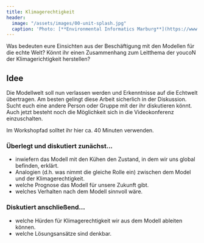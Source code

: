 ```yaml
---
title: Klimagerechtigkeit
header:
  image: "/assets/images/00-unit-splash.jpg"
  caption: 'Photo: [**Environmental Informatics Marburg**](https://www.flickr.com/environmentalinformatics-marburg/)'
---
```


Was bedeuten eure Einsichten aus der Beschäftigung mit den Modellen für die echte Welt? 
Könnt ihr einen Zusammenhang zum Leitthema der youcoN der Klimagerichtigkeit herstellen? 

## Idee 
Die Modellwelt soll nun verlassen werden und Erkenntnisse auf die Echtwelt übertragen. Am besten gelingt diese Arbeit sicherlich in der Diskussion. Sucht euch eine andere Person oder Gruppe mit der ihr diskutieren könnt. Auch jetzt besteht noch die Möglichkeit sich in die Videokonferenz einzuschalten.

Im Workshopfad solltet ihr hier ca. 40 Minuten verwenden.

### Überlegt und diskutiert zunächst...
* inwiefern das Modell mit den Kühen den Zustand, in dem wir uns global befinden, erklärt.
* Analogien (d.h. was nimmt die gleiche Rolle ein) zwischen dem Model und der Klimagerechtigkeit. 
* welche Prognose das Modell für unsere Zukunft gibt.
* welches Verhalten nach dem Modell sinnvoll wäre.

### Diskutiert anschließend...
* welche Hürden für Klimagerechtigkeit wir aus dem Modell ableiten können.
* welche Lösungsansätze sind denkbar. 

<!--more-->
